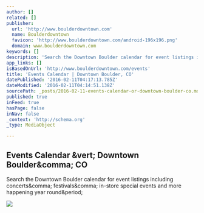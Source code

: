 ```yaml
---
author: []
related: []
publisher:
  url: 'http://www.boulderdowntown.com'
  name: Boulderdowntown
  favicon: 'http://www.boulderdowntown.com/android-196x196.png'
  domain: www.boulderdowntown.com
keywords: []
description: 'Search the Downtown Boulder calendar for event listings including concerts, festivals, in-store special events and more happening year round.'
app_links: []
isBasedOnUrl: 'http://www.boulderdowntown.com/events'
title: 'Events Calendar | Downtown Boulder, CO'
datePublished: '2016-02-11T04:17:13.785Z'
dateModified: '2016-02-11T04:14:51.138Z'
sourcePath: _posts/2016-02-11-events-calendar-or-downtown-boulder-co.md
published: true
inFeed: true
hasPage: false
inNav: false
_context: 'http://schema.org'
_type: MediaObject

---
```

<article style=""><h1>Events Calendar &amp;vert; Downtown Boulder&amp;comma; CO</h1><p>Search the Downtown Boulder calendar for event listings including concerts&amp;comma; festivals&amp;comma; in-store special events and more happening year round&amp;period;</p><img src="http://www.boulderdowntown.com/_img/48google.png" /></article>